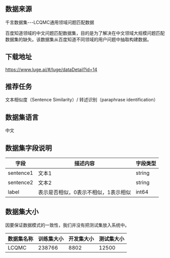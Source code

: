 ## 数据来源

千言数据集---LCQMC通用领域问题匹配数据

百度知道领域的中文问题匹配数据集，目的是为了解决在中文领域大规模问题匹配数据集的缺失。该数据集从百度知道不同领域的用户问题中抽取构建数据。

## 下载地址

https://www.luge.ai/#/luge/dataDetail?id=14

## 推荐任务

文本相似度（Sentence Similarity）/ 转述识别（paraphrase identification）

## 数据集语言

中文

## 数据集字段说明

| 字段        | 描述内容                | 字段类型   |
| --------- | ------------------- | ------ |
| sentence1 | 文本1                 | string |
| sentence2 | 文本2                 | string |
| label     | 表示是否相似，0表示不相似，1表示相似 | int64  |

## 数据集大小

因要保证数据模式的一致性，我们并没有把测试集放入系统中。

| 数据集名称 | 训练集大小  | 开发集大小 | 测试集大小 |
| ----- | ------ | ----- | ----- |
| LCQMC | 238766 | 8802  | 12500 |

